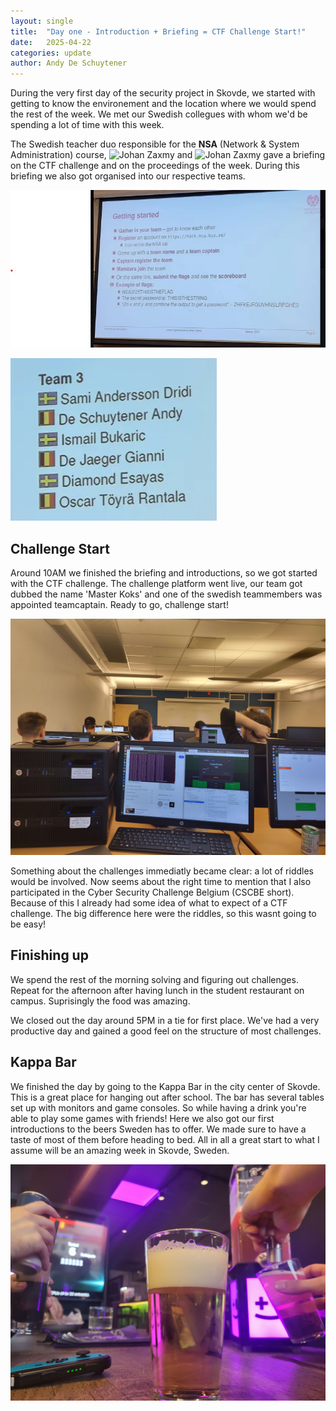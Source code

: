 ```yaml
---
layout: single
title:  "Day one - Introduction + Briefing = CTF Challenge Start!"
date:   2025-04-22
categories: update
author: Andy De Schuytener
---
```


During the very first day of the security project in Skovde, we started with getting to know the environement and the location where we would spend the rest of the week. We met our Swedish collegues with whom we'd be spending a lot of time with this week.

 The Swedish teacher duo responsible for the **NSA** (Network & System Administration) course, ![Johan Zaxmy](https://www.his.se/en/about-us/staff/johan.zaxmy/) and ![Johan Zaxmy](https://www.his.se/en/about-us/staff/jonas.ingemarsson/) gave a briefing on the CTF challenge and on the proceedings of the week. During this briefing we also got organised into our respective teams.

![Briefing](/assets/images/day1/briefing.jpg)

![Team](/assets/images/day1/team.jpg)

 ## Challenge Start

Around 10AM we finished the briefing and introductions, so we got started with the CTF challenge. The challenge platform went live, our team got dubbed the name 'Master Koks' and one of the swedish teammembers was appointed teamcaptain. Ready to go, challenge start!

![Challenges](/assets/images/day1/challenges.jpg)

Something about the challenges immediatly became clear: a lot of riddles would be involved. Now seems about the right time to mention that I also participated in the Cyber Security Challenge Belgium (CSCBE short). Because of this I already had some idea of what to expect of a CTF challenge. The big difference here were the riddles, so this wasnt going to be easy!

## Finishing up

We spend the rest of the morning solving and figuring out challenges. Repeat for the afternoon after having lunch in the student restaurant on campus. Suprisingly the food was amazing. 

We closed out the day around 5PM in a tie for first place. We've had a very productive day and gained a good feel on the structure of most challenges.

## Kappa Bar

We finished the day by going to the Kappa Bar in the city center of Skovde. This is a great place for hanging out after school. The bar has several tables set up with monitors and game consoles. So while having a drink you're able to play some games with friends! Here we also got our first introductions to the beers Sweden has to offer. We made sure to have a taste of most of them before heading to bed. All in all a great start to what I assume will be an amazing week in Skovde, Sweden.

![Kappa Bar](/assets/images/day1/kappabar.jpg)
